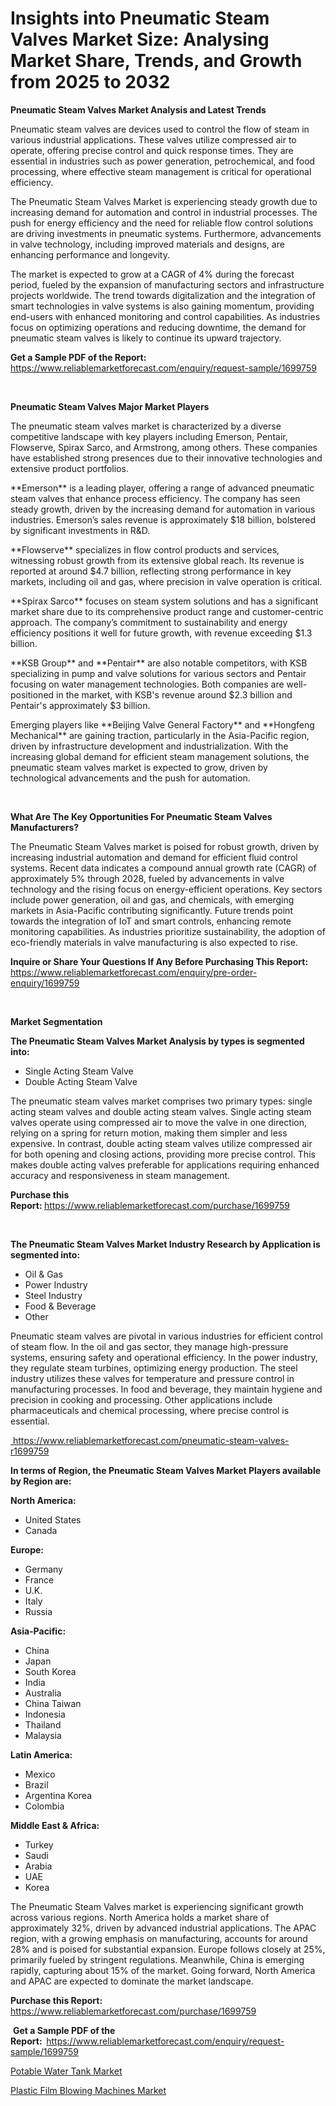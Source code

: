 <p><h1>Insights into Pneumatic Steam Valves Market Size: Analysing Market Share, Trends, and Growth from 2025 to 2032</h1></p><p><strong>Pneumatic Steam Valves Market Analysis and Latest Trends</strong></p>
<p><p>Pneumatic steam valves are devices used to control the flow of steam in various industrial applications. These valves utilize compressed air to operate, offering precise control and quick response times. They are essential in industries such as power generation, petrochemical, and food processing, where effective steam management is critical for operational efficiency. </p><p>The Pneumatic Steam Valves Market is experiencing steady growth due to increasing demand for automation and control in industrial processes. The push for energy efficiency and the need for reliable flow control solutions are driving investments in pneumatic systems. Furthermore, advancements in valve technology, including improved materials and designs, are enhancing performance and longevity.</p><p>The market is expected to grow at a CAGR of 4% during the forecast period, fueled by the expansion of manufacturing sectors and infrastructure projects worldwide. The trend towards digitalization and the integration of smart technologies in valve systems is also gaining momentum, providing end-users with enhanced monitoring and control capabilities. As industries focus on optimizing operations and reducing downtime, the demand for pneumatic steam valves is likely to continue its upward trajectory.</p></p>
<p><strong>Get a Sample PDF of the Report:&nbsp;</strong> <a href="https://www.reliablemarketforecast.com/enquiry/request-sample/1699759?utm_campaign=1875&utm_medium=2&utm_source=Github&utm_content=ia&utm_term=22022025&utm_id=pneumatic-steam-valves">https://www.reliablemarketforecast.com/enquiry/request-sample/1699759</a></p>
<p>&nbsp;</p>
<p><strong>Pneumatic Steam Valves Major Market Players</strong></p>
<p><p>The pneumatic steam valves market is characterized by a diverse competitive landscape with key players including Emerson, Pentair, Flowserve, Spirax Sarco, and Armstrong, among others. These companies have established strong presences due to their innovative technologies and extensive product portfolios.</p><p>**Emerson** is a leading player, offering a range of advanced pneumatic steam valves that enhance process efficiency. The company has seen steady growth, driven by the increasing demand for automation in various industries. Emerson’s sales revenue is approximately $18 billion, bolstered by significant investments in R&D.</p><p>**Flowserve** specializes in flow control products and services, witnessing robust growth from its extensive global reach. Its revenue is reported at around $4.7 billion, reflecting strong performance in key markets, including oil and gas, where precision in valve operation is critical.</p><p>**Spirax Sarco** focuses on steam system solutions and has a significant market share due to its comprehensive product range and customer-centric approach. The company’s commitment to sustainability and energy efficiency positions it well for future growth, with revenue exceeding $1.3 billion.</p><p>**KSB Group** and **Pentair** are also notable competitors, with KSB specializing in pump and valve solutions for various sectors and Pentair focusing on water management technologies. Both companies are well-positioned in the market, with KSB's revenue around $2.3 billion and Pentair's approximately $3 billion.</p><p>Emerging players like **Beijing Valve General Factory** and **Hongfeng Mechanical** are gaining traction, particularly in the Asia-Pacific region, driven by infrastructure development and industrialization. With the increasing global demand for efficient steam management solutions, the pneumatic steam valves market is expected to grow, driven by technological advancements and the push for automation.</p></p>
<p>&nbsp;</p>
<p><strong>What Are The Key Opportunities For Pneumatic Steam Valves Manufacturers?</strong></p>
<p><p>The Pneumatic Steam Valves market is poised for robust growth, driven by increasing industrial automation and demand for efficient fluid control systems. Recent data indicates a compound annual growth rate (CAGR) of approximately 5% through 2028, fueled by advancements in valve technology and the rising focus on energy-efficient operations. Key sectors include power generation, oil and gas, and chemicals, with emerging markets in Asia-Pacific contributing significantly. Future trends point towards the integration of IoT and smart controls, enhancing remote monitoring capabilities. As industries prioritize sustainability, the adoption of eco-friendly materials in valve manufacturing is also expected to rise.</p></p>
<p><strong>Inquire or Share Your Questions If Any Before Purchasing This Report:</strong> <a href="https://www.reliablemarketforecast.com/enquiry/pre-order-enquiry/1699759?utm_campaign=1875&utm_medium=2&utm_source=Github&utm_content=ia&utm_term=22022025&utm_id=pneumatic-steam-valves">https://www.reliablemarketforecast.com/enquiry/pre-order-enquiry/1699759</a></p>
<p>&nbsp;</p>
<p><strong>Market Segmentation</strong></p>
<p><strong>The Pneumatic Steam Valves Market Analysis by types is segmented into:</strong></p>
<p><ul><li>Single Acting Steam Valve</li><li>Double Acting Steam Valve</li></ul></p>
<p><p>The pneumatic steam valves market comprises two primary types: single acting steam valves and double acting steam valves. Single acting steam valves operate using compressed air to move the valve in one direction, relying on a spring for return motion, making them simpler and less expensive. In contrast, double acting steam valves utilize compressed air for both opening and closing actions, providing more precise control. This makes double acting valves preferable for applications requiring enhanced accuracy and responsiveness in steam management.</p></p>
<p><strong>Purchase this Report:&nbsp;</strong><a href="https://www.reliablemarketforecast.com/purchase/1699759?utm_campaign=1875&utm_medium=2&utm_source=Github&utm_content=ia&utm_term=22022025&utm_id=pneumatic-steam-valves">https://www.reliablemarketforecast.com/purchase/1699759</a></p>
<p>&nbsp;</p>
<p><strong>The Pneumatic Steam Valves Market Industry Research by Application is segmented into:</strong></p>
<p><ul><li>Oil & Gas</li><li>Power Industry</li><li>Steel Industry</li><li>Food & Beverage</li><li>Other</li></ul></p>
<p><p>Pneumatic steam valves are pivotal in various industries for efficient control of steam flow. In the oil and gas sector, they manage high-pressure systems, ensuring safety and operational efficiency. In the power industry, they regulate steam turbines, optimizing energy production. The steel industry utilizes these valves for temperature and pressure control in manufacturing processes. In food and beverage, they maintain hygiene and precision in cooking and processing. Other applications include pharmaceuticals and chemical processing, where precise control is essential.</p></p>
<p><a href="https://www.reliablemarketforecast.com/pneumatic-steam-valves-r1699759?utm_campaign=1875&utm_medium=2&utm_source=Github&utm_content=ia&utm_term=22022025&utm_id=pneumatic-steam-valves">&nbsp;https://www.reliablemarketforecast.com/pneumatic-steam-valves-r1699759</a></p>
<p><strong>In terms of Region, the Pneumatic Steam Valves Market Players available by Region are:</strong></p>
<p>
    <p> <strong> North America: </strong>
        <ul>
            <li>United States</li>
            <li>Canada</li>
        </ul>
        </p> 
    <p> <strong> Europe: </strong>
        <ul>
            <li>Germany</li>
            <li>France</li>
            <li>U.K.</li>
            <li>Italy</li>
            <li>Russia</li>
        </ul>
        </p> 
    <p> <strong> Asia-Pacific: </strong>
        <ul>
            <li>China</li>
            <li>Japan</li>
            <li>South Korea</li>
            <li>India</li>
            <li>Australia</li>
            <li>China Taiwan</li>
            <li>Indonesia</li>
            <li>Thailand</li>
            <li>Malaysia</li>
        </ul>
        </p> 
    <p> <strong> Latin America: </strong>
        <ul>
            <li>Mexico</li>
            <li>Brazil</li>
            <li>Argentina Korea</li>
            <li>Colombia</li>
        </ul>
        </p> 
    <p> <strong> Middle East & Africa: </strong>
        <ul>
            <li>Turkey</li>
            <li>Saudi</li>
            <li>Arabia</li>
            <li>UAE</li>
            <li>Korea</li>
        </ul>
    </p>
    </p>
<p><p>The Pneumatic Steam Valves market is experiencing significant growth across various regions. North America holds a market share of approximately 32%, driven by advanced industrial applications. The APAC region, with a growing emphasis on manufacturing, accounts for around 28% and is poised for substantial expansion. Europe follows closely at 25%, primarily fueled by stringent regulations. Meanwhile, China is emerging rapidly, capturing about 15% of the market. Going forward, North America and APAC are expected to dominate the market landscape.</p></p>
<p><strong>Purchase this Report: </strong><a href="https://www.reliablemarketforecast.com/purchase/1699759?utm_campaign=1875&utm_medium=2&utm_source=Github&utm_content=ia&utm_term=22022025&utm_id=pneumatic-steam-valves">https://www.reliablemarketforecast.com/purchase/1699759</a></p>
<p>&nbsp;<strong>Get a Sample PDF of the Report:&nbsp;&nbsp;</strong><a href="https://www.reliablemarketforecast.com/enquiry/request-sample/1699759?utm_campaign=1875&utm_medium=2&utm_source=Github&utm_content=ia&utm_term=22022025&utm_id=pneumatic-steam-valves">https://www.reliablemarketforecast.com/enquiry/request-sample/1699759</a></p>
<p><strong></strong></p>
<p><p><a href="https://github.com/sgroitrieu7f/Market-Research-Report-List-1/blob/main/potable-water-tank-market.md?utm_campaign=1875&utm_medium=2&utm_source=Github&utm_content=ia&utm_term=22022025&utm_id=pneumatic-steam-valves">Potable Water Tank Market</a></p><p><a href="https://github.com/zhininzacher/Market-Research-Report-List-1/blob/main/plastic-film-blowing-machines-market.md?utm_campaign=1875&utm_medium=2&utm_source=Github&utm_content=ia&utm_term=22022025&utm_id=pneumatic-steam-valves">Plastic Film Blowing Machines Market</a></p></p>
